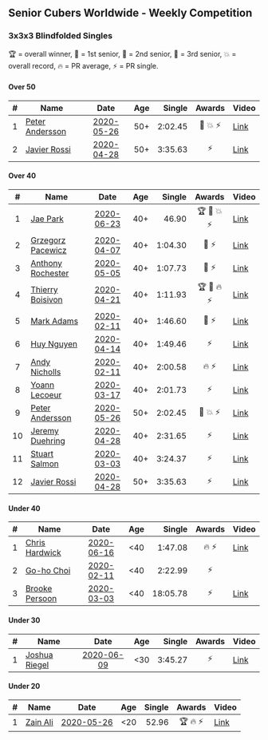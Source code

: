 ## Senior Cubers Worldwide - Weekly Competition
### 3x3x3 Blindfolded Singles

🏆 = overall winner, 🥇 = 1st senior, 🥈 = 2nd senior, 🥉 = 3rd senior, 💥 = overall record, 🔥 = PR average, ⚡ = PR single.

#### Over 50

| # | Name | Date | Age | Single | Awards | Video |
| :--: | -- | :--: | :--: | --: | :--: | -- |
| 1 | [Peter Andersson](../../persons/peter_andersson/333bf.md) | [2020-05-26](2020-05-26.md) | 50+ | 2:02.45 | 🥈 💥 ⚡ | [Link](https://www.facebook.com/events/1531820936993798/permalink/1533584773484081/) |
| 2 | [Javier Rossi](../../persons/javier_rossi/333bf.md) | [2020-04-28](2020-04-28.md) | 50+ | 3:35.63 | ⚡ | [Link](https://www.facebook.com/events/534758690547855/permalink/535205530503171/) |

#### Over 40

| # | Name | Date | Age | Single | Awards | Video |
| :--: | -- | :--: | :--: | --: | :--: | -- |
| 1 | [Jae Park](../../persons/jae_park/333bf.md) | [2020-06-23](2020-06-23.md) | 40+ | 46.90 | 🏆 🥇 💥 ⚡ | [Link](https://www.facebook.com/events/850175445522887/permalink/852285558645209/) |
| 2 | [Grzegorz Pacewicz](../../persons/grzegorz_pacewicz/333bf.md) | [2020-04-07](2020-04-07.md) | 40+ | 1:04.30 | 🥈 ⚡ | [Link](https://www.facebook.com/events/258196271885699/permalink/262125944826065/) |
| 3 | [Anthony Rochester](../../persons/anthony_rochester/333bf.md) | [2020-05-05](2020-05-05.md) | 40+ | 1:07.73 | 🥈 ⚡ | [Link](https://www.facebook.com/events/2624652641189887/permalink/2625346837787134/) |
| 4 | [Thierry Boisivon](../../persons/thierry_boisivon/333bf.md) | [2020-04-21](2020-04-21.md) | 40+ | 1:11.93 | 🏆 🥇 🔥 ⚡ | [Link](https://www.facebook.com/events/1312095715657208/permalink/1316281738571939/) |
| 5 | [Mark Adams](../../persons/mark_adams/333bf.md) | [2020-02-11](2020-02-11.md) | 40+ | 1:46.60 | 🥉 ⚡ | [Link](https://www.facebook.com/events/173728187264773/permalink/176409236996668/) |
| 6 | [Huy Nguyen](../../persons/huy_nguyen/333bf.md) | [2020-04-14](2020-04-14.md) | 40+ | 1:49.46 | ⚡ | [Link](https://www.facebook.com/events/232067087873656/permalink/233219761091722/) |
| 7 | [Andy Nicholls](../../persons/andy_nicholls/333bf.md) | [2020-02-11](2020-02-11.md) | 40+ | 2:00.58 | 🔥 ⚡ | [Link](https://www.facebook.com/events/173728187264773/permalink/174217337215858/) |
| 8 | [Yoann Lecoeur](../../persons/yoann_lecoeur/333bf.md) | [2020-03-17](2020-03-17.md) | 40+ | 2:01.73 | ⚡ | [Link](https://www.facebook.com/events/616010612582835/permalink/617576952426201/) |
| 9 | [Peter Andersson](../../persons/peter_andersson/333bf.md) | [2020-05-26](2020-05-26.md) | 50+ | 2:02.45 | 🥈 💥 ⚡ | [Link](https://www.facebook.com/events/1531820936993798/permalink/1533584773484081/) |
| 10 | [Jeremy Duehring](../../persons/jeremy_duehring/333bf.md) | [2020-04-28](2020-04-28.md) | 40+ | 2:31.65 | ⚡ | [Link](https://www.facebook.com/events/534758690547855/permalink/538273463529711/) |
| 11 | [Stuart Salmon](../../persons/stuart_salmon/333bf.md) | [2020-03-03](2020-03-03.md) | 40+ | 3:24.37 | ⚡ | [Link](https://www.facebook.com/events/186820176097844/permalink/188740669239128/) |
| 12 | [Javier Rossi](../../persons/javier_rossi/333bf.md) | [2020-04-28](2020-04-28.md) | 50+ | 3:35.63 | ⚡ | [Link](https://www.facebook.com/events/534758690547855/permalink/535205530503171/) |

#### Under 40

| # | Name | Date | Age | Single | Awards | Video |
| :--: | -- | :--: | :--: | --: | :--: | -- |
| 1 | [Chris Hardwick](../../persons/chris_hardwick/333bf.md) | [2020-06-16](2020-06-16.md) | <40 | 1:47.08 | 🔥 ⚡ | [Link](https://www.facebook.com/events/208176410240808/permalink/210547000003749/) |
| 2 | [Go-ho Choi](../../persons/go_ho_choi/333bf.md) | [2020-02-11](2020-02-11.md) | <40 | 2:22.99 | ⚡ | |
| 3 | [Brooke Persoon](../../persons/brooke_persoon/333bf.md) | [2020-03-03](2020-03-03.md) | <40 | 18:05.78 | ⚡ | [Link](https://www.facebook.com/events/186820176097844/permalink/191609515618910/) |

#### Under 30

| # | Name | Date | Age | Single | Awards | Video |
| :--: | -- | :--: | :--: | --: | :--: | -- |
| 1 | [Joshua Riegel](../../persons/joshua_riegel/333bf.md) | [2020-06-09](2020-06-09.md) | <30 | 3:45.27 | ⚡ | [Link](https://www.facebook.com/events/620460455211235/permalink/624275494829731/) |

#### Under 20

| # | Name | Date | Age | Single | Awards | Video |
| :--: | -- | :--: | :--: | --: | :--: | -- |
| 1 | [Zain Ali](../../persons/zain_ali/333bf.md) | [2020-05-26](2020-05-26.md) | <20 | 52.96 | 🏆 🔥 ⚡ | [Link](https://www.facebook.com/events/1531820936993798/permalink/1535485533294005/) |


<!-- Global site tag (gtag.js) - Google Analytics -->
<script async src="https://www.googletagmanager.com/gtag/js?id=UA-86348435-3"></script>
<script>window.dataLayer = window.dataLayer || []; function gtag() {dataLayer.push(arguments);} gtag('js', new Date()); gtag('config', 'UA-86348435-3');</script>
